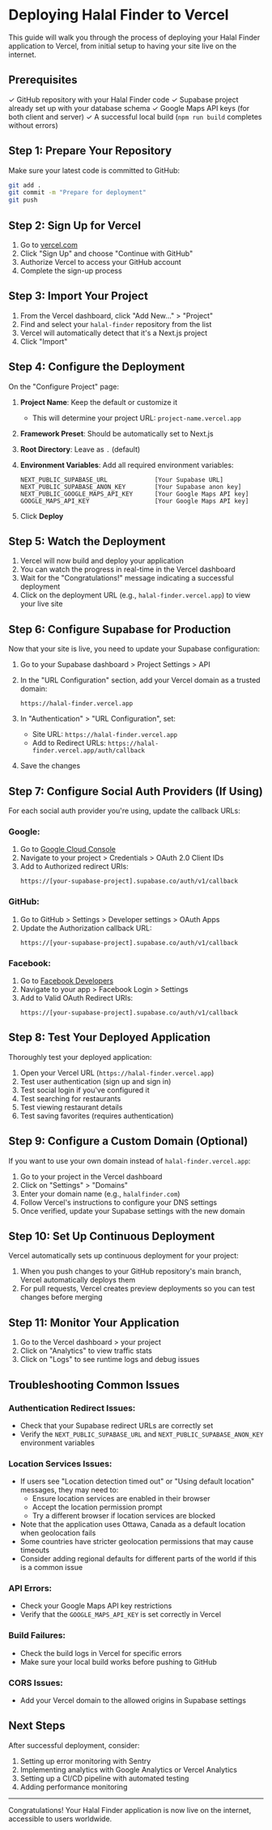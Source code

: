 # Deploying Halal Finder to Vercel

This guide will walk you through the process of deploying your Halal Finder application to Vercel, from initial setup to having your site live on the internet.

## Prerequisites

✓ GitHub repository with your Halal Finder code
✓ Supabase project already set up with your database schema
✓ Google Maps API keys (for both client and server)
✓ A successful local build (`npm run build` completes without errors)

## Step 1: Prepare Your Repository

Make sure your latest code is committed to GitHub:

```bash
git add .
git commit -m "Prepare for deployment"
git push
```

## Step 2: Sign Up for Vercel

1. Go to [vercel.com](https://vercel.com/)
2. Click "Sign Up" and choose "Continue with GitHub"
3. Authorize Vercel to access your GitHub account
4. Complete the sign-up process

## Step 3: Import Your Project

1. From the Vercel dashboard, click "Add New..." > "Project"
2. Find and select your `halal-finder` repository from the list
3. Vercel will automatically detect that it's a Next.js project
4. Click "Import"

## Step 4: Configure the Deployment

On the "Configure Project" page:

1. **Project Name**: Keep the default or customize it
   - This will determine your project URL: `project-name.vercel.app`

2. **Framework Preset**: Should be automatically set to Next.js

3. **Root Directory**: Leave as `.` (default)

4. **Environment Variables**: Add all required environment variables:
   ```
   NEXT_PUBLIC_SUPABASE_URL             [Your Supabase URL]
   NEXT_PUBLIC_SUPABASE_ANON_KEY        [Your Supabase anon key]
   NEXT_PUBLIC_GOOGLE_MAPS_API_KEY      [Your Google Maps API key]
   GOOGLE_MAPS_API_KEY                  [Your Google Maps API key]
   ```

5. Click **Deploy**

## Step 5: Watch the Deployment

1. Vercel will now build and deploy your application
2. You can watch the progress in real-time in the Vercel dashboard
3. Wait for the "Congratulations!" message indicating a successful deployment
4. Click on the deployment URL (e.g., `halal-finder.vercel.app`) to view your live site

## Step 6: Configure Supabase for Production

Now that your site is live, you need to update your Supabase configuration:

1. Go to your Supabase dashboard > Project Settings > API
2. In the "URL Configuration" section, add your Vercel domain as a trusted domain:
   ```
   https://halal-finder.vercel.app
   ```

3. In "Authentication" > "URL Configuration", set:
   - Site URL: `https://halal-finder.vercel.app`
   - Add to Redirect URLs: `https://halal-finder.vercel.app/auth/callback`

4. Save the changes

## Step 7: Configure Social Auth Providers (If Using)

For each social auth provider you're using, update the callback URLs:

### Google:
1. Go to [Google Cloud Console](https://console.cloud.google.com/)
2. Navigate to your project > Credentials > OAuth 2.0 Client IDs
3. Add to Authorized redirect URIs:
   ```
   https://[your-supabase-project].supabase.co/auth/v1/callback
   ```

### GitHub:
1. Go to GitHub > Settings > Developer settings > OAuth Apps
2. Update the Authorization callback URL:
   ```
   https://[your-supabase-project].supabase.co/auth/v1/callback
   ```

### Facebook:
1. Go to [Facebook Developers](https://developers.facebook.com/)
2. Navigate to your app > Facebook Login > Settings
3. Add to Valid OAuth Redirect URIs:
   ```
   https://[your-supabase-project].supabase.co/auth/v1/callback
   ```

## Step 8: Test Your Deployed Application

Thoroughly test your deployed application:

1. Open your Vercel URL (`https://halal-finder.vercel.app`)
2. Test user authentication (sign up and sign in)
3. Test social login if you've configured it
4. Test searching for restaurants
5. Test viewing restaurant details
6. Test saving favorites (requires authentication)

## Step 9: Configure a Custom Domain (Optional)

If you want to use your own domain instead of `halal-finder.vercel.app`:

1. Go to your project in the Vercel dashboard
2. Click on "Settings" > "Domains"
3. Enter your domain name (e.g., `halalfinder.com`)
4. Follow Vercel's instructions to configure your DNS settings
5. Once verified, update your Supabase settings with the new domain

## Step 10: Set Up Continuous Deployment

Vercel automatically sets up continuous deployment for your project:

1. When you push changes to your GitHub repository's main branch, Vercel automatically deploys them
2. For pull requests, Vercel creates preview deployments so you can test changes before merging

## Step 11: Monitor Your Application

1. Go to the Vercel dashboard > your project
2. Click on "Analytics" to view traffic stats
3. Click on "Logs" to see runtime logs and debug issues

## Troubleshooting Common Issues

### Authentication Redirect Issues:
- Check that your Supabase redirect URLs are correctly set
- Verify the `NEXT_PUBLIC_SUPABASE_URL` and `NEXT_PUBLIC_SUPABASE_ANON_KEY` environment variables

### Location Services Issues:
- If users see "Location detection timed out" or "Using default location" messages, they may need to:
  - Ensure location services are enabled in their browser
  - Accept the location permission prompt
  - Try a different browser if location services are blocked
- Note that the application uses Ottawa, Canada as a default location when geolocation fails
- Some countries have stricter geolocation permissions that may cause timeouts
- Consider adding regional defaults for different parts of the world if this is a common issue

### API Errors:
- Check your Google Maps API key restrictions
- Verify that the `GOOGLE_MAPS_API_KEY` is set correctly in Vercel

### Build Failures:
- Check the build logs in Vercel for specific errors
- Make sure your local build works before pushing to GitHub

### CORS Issues:
- Add your Vercel domain to the allowed origins in Supabase settings

## Next Steps

After successful deployment, consider:

1. Setting up error monitoring with Sentry
2. Implementing analytics with Google Analytics or Vercel Analytics
3. Setting up a CI/CD pipeline with automated testing
4. Adding performance monitoring

---

Congratulations! Your Halal Finder application is now live on the internet, accessible to users worldwide. 